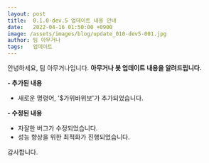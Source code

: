 ```yaml
---
layout: post
title:  0.1.0-dev.5 업데이트 내용 안내
date:   2022-04-16 01:50:00 +0900
image: /assets/images/blog/update_010-dev5-001.jpg
author: 팀 아무거나
tags:   업데이트
---
```


안녕하세요, 팀 아무거나입니다.
**아무거나 봇 업데이트 내용을 알려드립니다.**

**- 추가된 내용**
- 새로운 명령어, '$가위바위보'가 추가되었습니다.

**- 수정된 내용**
- 자잘한 버그가 수정되었습니다.
- 성능 향상을 위한 최적화가 진행되었습니다.

감사합니다.
